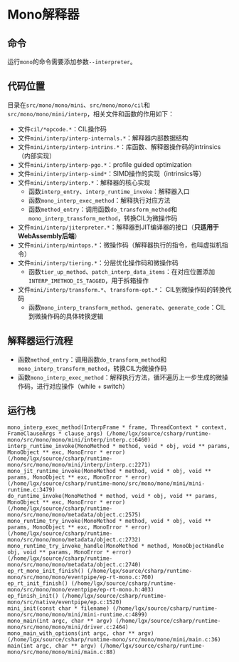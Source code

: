 # Mono解释器

## 命令

运行`mono`的命令需要添加参数`--interpreter`。

## 代码位置

目录在`src/mono/mono/mini`、`src/mono/mono/cil`和`src/mono/mono/mini/interp`，相关文件和函数的作用如下：

- 文件`cil/*opcode.*`：CIL操作码
- 文件`mini/interp/interp-internals.*`：解释器内部数据结构
- 文件`mini/interp/interp-intrins.*`：库函数、解释器操作码的intrinsics（内部实现）
- 文件`mini/interp/interp-pgo.*`：profile guided optimization
- 文件`mini/interp/interp-simd*`：SIMD操作的实现（intrinsics等）
- 文件`mini/interp/interp.*`：解释器的核心实现
  - 函数`interp_entry`、`interp_runtime_invoke`：解释器入口
  - 函数`mono_interp_exec_method`：解释执行对应方法
  - 函数`method_entry`：调用函数`do_transform_method`和`mono_interp_transform_method`，转换CIL为微操作码
- 文件`mini/interp/jiterpreter.*`：解释器到JIT编译器的接口（**只适用于WebAssembly后端**）
- 文件`mini/interp/mintops.*`：微操作码（解释器执行的指令，也叫虚拟机指令）
- 文件`mini/interp/tiering.*`：分层优化操作码和微操作码
  - 函数`tier_up_method`、`patch_interp_data_items`：在对应位置添加`INTERP_IMETHOD_IS_TAGGED`，用于拆箱操作
- 文件`mini/interp/transform.*`、`transform-opt.*`： CIL到微操作码的转换代码
  - 函数`mono_interp_transform_method`、`generate`、`generate_code`：CIL到微操作码的具体转换逻辑

## 解释器运行流程

- 函数`method_entry`：调用函数`do_transform_method`和`mono_interp_transform_method`，转换CIL为微操作码
- 函数`mono_interp_exec_method`：解释执行方法，循环遍历上一步生成的微操作码，进行对应操作（while + switch）

## 运行栈

```shell
mono_interp_exec_method(InterpFrame * frame, ThreadContext * context, FrameClauseArgs * clause_args) (/home/lgx/source/csharp/runtime-mono/src/mono/mono/mini/interp/interp.c:6460)
interp_runtime_invoke(MonoMethod * method, void * obj, void ** params, MonoObject ** exc, MonoError * error) (/home/lgx/source/csharp/runtime-mono/src/mono/mono/mini/interp/interp.c:2271)
mono_jit_runtime_invoke(MonoMethod * method, void * obj, void ** params, MonoObject ** exc, MonoError * error) (/home/lgx/source/csharp/runtime-mono/src/mono/mono/mini/mini-runtime.c:3479)
do_runtime_invoke(MonoMethod * method, void * obj, void ** params, MonoObject ** exc, MonoError * error) (/home/lgx/source/csharp/runtime-mono/src/mono/mono/metadata/object.c:2575)
mono_runtime_try_invoke(MonoMethod * method, void * obj, void ** params, MonoObject ** exc, MonoError * error) (/home/lgx/source/csharp/runtime-mono/src/mono/mono/metadata/object.c:2732)
mono_runtime_try_invoke_handle(MonoMethod * method, MonoObjectHandle obj, void ** params, MonoError * error) (/home/lgx/source/csharp/runtime-mono/src/mono/mono/metadata/object.c:2740)
ep_rt_mono_init_finish() (/home/lgx/source/csharp/runtime-mono/src/mono/mono/eventpipe/ep-rt-mono.c:760)
ep_rt_init_finish() (/home/lgx/source/csharp/runtime-mono/src/mono/mono/eventpipe/ep-rt-mono.h:403)
ep_finish_init() (/home/lgx/source/csharp/runtime-mono/src/native/eventpipe/ep.c:1520)
mini_init(const char * filename) (/home/lgx/source/csharp/runtime-mono/src/mono/mono/mini/mini-runtime.c:4899)
mono_main(int argc, char ** argv) (/home/lgx/source/csharp/runtime-mono/src/mono/mono/mini/driver.c:2464)
mono_main_with_options(int argc, char ** argv) (/home/lgx/source/csharp/runtime-mono/src/mono/mono/mini/main.c:36)
main(int argc, char ** argv) (/home/lgx/source/csharp/runtime-mono/src/mono/mono/mini/main.c:88)
```
